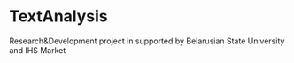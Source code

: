 # TextAnalysis
Research&amp;Development project in supported by Belarusian State University and IHS Market
